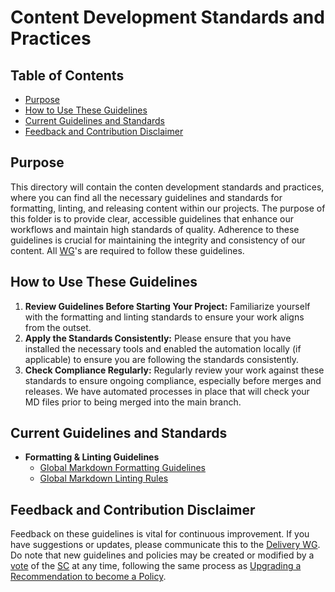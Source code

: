 # Content Development Standards and Practices

## Table of Contents

- [Purpose](#purpose)
- [How to Use These Guidelines](#how-to-use-these-guidelines)
- [Current Guidelines and Standards](#current-guidelines-and-standards)
- [Feedback and Contribution Disclaimer](#feedback-and-contribution-disclaimer)

## Purpose

This directory will contain the conten development standards and practices, where you can find all the necessary guidelines and standards for formatting, linting, and releasing content within our projects. The purpose of this folder is to provide clear, accessible guidelines that enhance our workflows and maintain high standards of quality. Adherence to these guidelines is crucial for maintaining the integrity and consistency of our content. All [WG]'s are required to follow these guidelines.

## How to Use These Guidelines

1. **Review Guidelines Before Starting Your Project:** Familiarize yourself with the formatting and linting standards to ensure your work aligns from the outset.
2. **Apply the Standards Consistently:** Please ensure that you have installed the necessary tools and enabled the automation locally (if applicable) to ensure you are following the standards consistently.
3. **Check Compliance Regularly:** Regularly review your work against these standards to ensure ongoing compliance, especially before merges and releases. We have automated processes in place that will check your MD files prior to being merged into the main branch.

## Current Guidelines and Standards

- **Formatting & Linting Guidelines**
  - [Global Markdown Formatting Guidelines](./markdown/formatting-guidelines.md)
  - [Global Markdown Linting Rules](./markdown/linting-guidelines.md)

## Feedback and Contribution Disclaimer

Feedback on these guidelines is vital for continuous improvement. If you have suggestions or updates, please communicate this to the [Delivery WG]. Do note that new guidelines and policies may be created or modified by a [vote] of the [SC] at any time, following the same process as [Upgrading a Recommendation to become a Policy](../community-guidelines/README.md#upgrading-a-recommendation-to-become-a-policy).

[SC]: <../../community-groups.md#steering-committee>
[vote]: <../steering/charter.md#voting>
[Delivery WG]: <../working-groups/delivery/charter.md>
[WG]: <../working-groups/>
